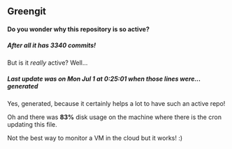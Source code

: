 ## Greengit

#### Do you wonder why this repository is so active?

##### After all it has 3340 commits!

But is it *really* active? Well...

##### Last update was on Mon Jul 1 at 0:25:01 when those lines were... generated

Yes, generated, because it certainly helps a lot to have such an active repo!

Oh and there was **83%** disk usage on the machine
where there is the cron updating this file.

Not the best way to monitor a VM in the cloud but it works! :)
